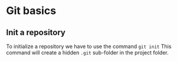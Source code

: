 # Git basics

## Init a repository

To initialize a repository we have to use the command `git init`
This command will create a hidden `.git` sub-folder in the project folder.
